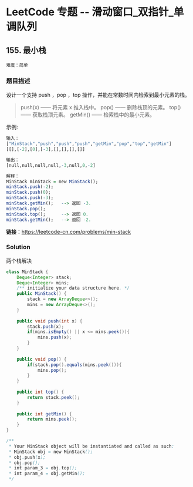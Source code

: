 # LeetCode 专题 -- 滑动窗口_双指针_单调队列

## 155. 最小栈

`难度：简单`

### 题目描述

设计一个支持 push ，pop ，top 操作，并能在常数时间内检索到最小元素的栈。

> push(x) —— 将元素 x 推入栈中。
> pop() —— 删除栈顶的元素。
> top() —— 获取栈顶元素。
> getMin() —— 检索栈中的最小元素。

 

示例:
```r
输入：
["MinStack","push","push","push","getMin","pop","top","getMin"]
[[],[-2],[0],[-3],[],[],[],[]]

输出：
[null,null,null,null,-3,null,0,-2]

解释：
MinStack minStack = new MinStack();
minStack.push(-2);
minStack.push(0);
minStack.push(-3);
minStack.getMin();   --> 返回 -3.
minStack.pop();
minStack.top();      --> 返回 0.
minStack.getMin();   --> 返回 -2.
```

**链接**：https://leetcode-cn.com/problems/min-stack

### Solution

两个栈解决

```java
class MinStack {
    Deque<Integer> stack;
    Deque<Integer> mins;
    /** initialize your data structure here. */
    public MinStack() {
        stack = new ArrayDeque<>();
        mins = new ArrayDeque<>();
    }
    
    public void push(int x) {
        stack.push(x);
        if(mins.isEmpty() || x <= mins.peek()){
            mins.push(x);
        }
    }
    
    public void pop() {
        if(stack.pop().equals(mins.peek())){
            mins.pop();
        }
    }
    
    public int top() {
        return stack.peek();
    }
    
    public int getMin() {
        return mins.peek();
    }
}

/**
 * Your MinStack object will be instantiated and called as such:
 * MinStack obj = new MinStack();
 * obj.push(x);
 * obj.pop();
 * int param_3 = obj.top();
 * int param_4 = obj.getMin();
 */
 ```